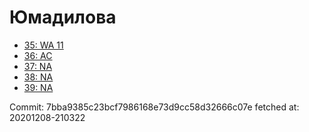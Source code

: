 # Юмадилова
- [35: WA 11](35.md)
- [36: AC](36.md)
- [37: NA](37.md)
- [38: NA](38.md)
- [39: NA](39.md)

Commit: 7bba9385c23bcf7986168e73d9cc58d32666c07e
 fetched at: 20201208-210322
